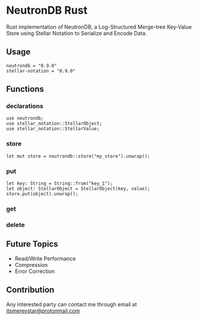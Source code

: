 # NeutronDB Rust
Rust implementation of NeutronDB, a Log-Structured Merge-tree Key-Value Store using Stellar Notation to Serialize and Encode Data.

## Usage
```
neutrondb = "0.9.0"
stellar-notation = "0.9.0"
```

## Functions

### declarations
```
use neutrondb;
use stellar_notation::StellarObject;
use stellar_notation::StellarValue;
```
### store
```
let mut store = neutrondb::store("my_store").unwrap();
```

### put
```
let key: String = String::from("key_1");
let object: StellarObject = StellarObject(key, value);
store.put(object).unwrap();
```

### get
### delete

## Future Topics
- Read/Write Performance
- Compression
- Error Correction

## Contribution
Any interested party can contact me through email at itsmereystar@protonmail.com
